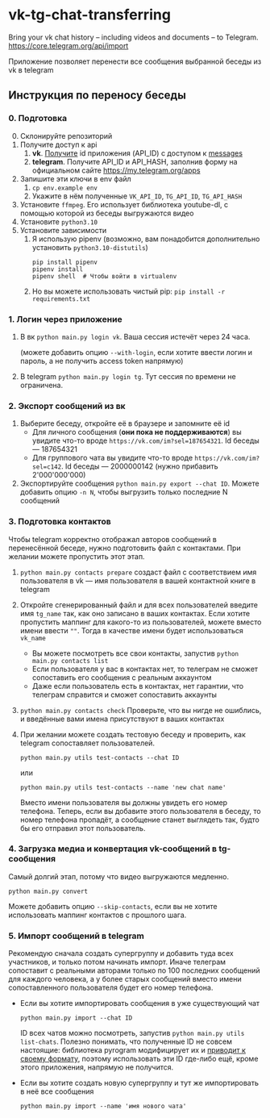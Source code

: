 # vk-tg-chat-transferring

Bring your vk chat history – including videos and documents – to Telegram.
https://core.telegram.org/api/import

Приложение позволяет перенести все сообщения выбранной беседы из vk в telegram

## Инструкция по переносу беседы

### 0. Подготовка

0. Склонируйте репозиторий
1. Получите доступ к api
    1. **vk**. [Получите](https://vkhost.github.io/) id приложения (API_ID) с доступом
       к [messages](https://dev.vk.com/reference/access-rights)
    2. **telegram**. Получите API_ID и API_HASH, заполнив форму на официальном сайте https://my.telegram.org/apps
2. Запишите эти ключи в env файл
    1. `cp env.example env`
    2. Укажите в нём полученные `VK_API_ID`, `TG_API_ID`, `TG_API_HASH`
3. Установите `ffmpeg`. Его использует библиотека youtube-dl, с помощью которой из беседы выгружаются видео
4. Установите `python3.10`
5. Установите зависимости
    1. Я использую pipenv (возможно, вам понадобится дополнительно установить `python3.10-distutils`)
         ```
         pip install pipenv
         pipenv install
         pipenv shell  # Чтобы войти в virtualenv
         ```
    2. Но вы можете использовать чистый pip: `pip install -r requirements.txt`

### 1. Логин через приложение

1. В вк `python main.py login vk`. Ваша сессия истечёт через 24 часа.

   (можете добавить опцию `--with-login`, если хотите ввести логин и пароль, а не получить access token напрямую)

2. В telegram `python main.py login tg`. Тут сессия по времени не ограничена.

### 2. Экспорт сообщений из вк

1. Выберите беседу, откройте её в браузере и запомните её id
    * Для личного сообщения (**они пока не поддерживаются**) вы увидите что-то вроде `https://vk.com/im?sel=187654321`.
      Id беседы &mdash; 187654321
    * Для группового чата вы увидите что-то вроде `https://vk.com/im?sel=c142`. Id беседы &mdash; 2000000142 (нужно
      прибавить 2'000'000'000)
2. Экспортируйте сообщения `python main.py export --chat ID`. Можете добавить опцию `-n N`, чтобы выгрузить только
   последние N сообщений

### 3. Подготовка контактов

Чтобы telegram корректно отображал авторов сообщений в перенесённой беседе, нужно подготовить файл с контактами.
При желании можете пропустить этот этап.

1. `python main.py contacts prepare` создаст файл с соответствием имя пользователя в vk &mdash; имя пользователя в вашей
   контактной книге в telegram
2. Откройте сгенерированный файл и для всех пользователей введите имя `tg_name` так, как оно записано в ваших контактах.
   Если хотите пропустить маппинг для
   какого-то из пользователей, можете вместо имени ввести `""`. Тогда в качестве имени будет использоваться `vk_name`

    * Вы можете посмотреть все свои контакты, запустив `python main.py contacts list`
    * Если пользователя у вас в контактах нет, то телеграм не сможет сопоставить его сообщения с реальным аккаунтом
    * Даже если пользователь есть в контактах, нет гарантии, что телеграм справится и сможет сопоставить аккаунты

3. `python main.py contacts check` Проверьте, что вы нигде не ошиблись, и введённые вами имена присутствуют в ваших
   контактах

4. При желании можете создать тестовую беседу и проверить, как telegram сопоставляет пользователей.

   `python main.py utils test-contacts --chat ID`

   или

   `python main.py utils test-contacts --name 'new chat name'`

   Вместо имени пользователя вы должны увидеть его номер телефона. Теперь, если вы добавите этого пользователя в беседу,
   то номер телефона пропадёт, а сообщение станет выглядеть так, будто бы его отправил этот пользователь.

### 4. Загрузка медиа и конвертация vk-сообщений в tg-сообщения

Самый долгий этап, потому что видео выгружаются медленно.

`python main.py convert`

Можете добавить опцию `--skip-contacts`, если вы не хотите использовать маппинг контактов с прошлого шага.

### 5. Импорт сообщений в telegram

Рекомендую сначала создать супергруппу и добавить туда всех участников, и только потом начинать импорт.
Иначе телеграм сопоставит с реальными авторами только по 100 последних сообщений для каждого человека, а у более
старых сообщений вместо имени сопоставленного пользователя будет его номер телефона.

* Если вы хотите импортировать сообщения в уже существующий чат

  `python main.py import --chat ID`

  ID всех чатов можно посмотреть, запустив `python main.py utils list-chats`. Полезно понимать, что полученные ID
  не совсем настоящие: библиотека pyrogram модифицирует их
  и [приводит к своему формату](https://docs.pyrogram.org/topics/advanced-usage?highlight=For+example#chat-ids), поэтому
  использовать эти ID где-либо ещё, кроме этого приложения, напрямую не получится.

* Если вы хотите создать новую супергруппу и тут же импортировать в неё все сообщения

  `python main.py import --name 'имя нового чата'`
